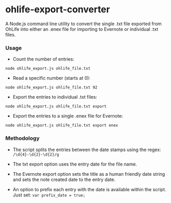 ohlife-export-converter
=======================

A Node.js command line utility to convert the single .txt file exported from OhLife into either an .enex file for importing to Evernote or individual .txt files.

### Usage
- Count the number of entries:

`node ohlife_export.js ohlife_file.txt`

- Read a specific number (starts at 0):

`node ohlife_export.js ohlife_file.txt 92`

- Export the entries to individual .txt files:

`node ohlife_export.js ohlife_file.txt export`

- Export the entries to a single .enex file for Evernote:

`node ohlife_export.js ohlife_file.txt export enex`


### Methodology

- The script splits the entries between the date stamps using the regex: `/\d{4}-\d{2}-\d{2}/g`

- The txt export option uses the entry date for the file name.

- The Evernote export option sets the title as a human friendly date string and sets the note created date to the entry date.

- An option to prefix each entry with the date is available within the script. Just set: `var prefix_date = true;`
